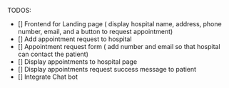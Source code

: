 TODOS:

- [] Frontend for Landing page ( display hospital name, address, phone number, email, and a button to request appointment)
- [] Add appointment request to hospital
- [] Appointment request form ( add number and email so that hospital can contact the patient)
- [] Display appointments to hospital page
- [] Display appointments request success message to patient
- [] Integrate Chat bot

